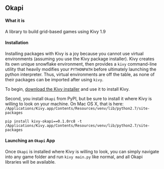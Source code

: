 ## Okapi

#### What it is
A library to build grid-based games using Kivy 1.9


#### Installation

Installing packages with Kivy is a joy because you cannot use virtual environments (assuming you use the Kivy package installer). Kivy creates its own unique snowflake environment, then provides a `kivy` command-line utility that heavily modifies your `PYTHONPATH` before ultimately launching the python interpreter. Thus, virtual environments are off the table, as none of their packages can be imported after using `kivy`.

To begin, [download the Kivy installer](http://kivy.org/docs/installation/installation.html) and use it to install Kivy.

Second, you install `Okapi` from PyPI, but be sure to install it where Kivy is willing to look on your machine. On Mac OS X, that is here: `/Applications/Kivy.app/Contents/Resources/venv/lib/python2.7/site-packages`

    pip install kivy-okapi==0.1.0rc8 -t /Applications/Kivy.app/Contents/Resources/venv/lib/python2.7/site-packages


#### Launching an `Okapi` App

Once `Okapi` is installed where Kivy is willing to look, you can simply navigate into any game folder and run `kivy main.py` like normal, and all Okapi libraries will be available.
